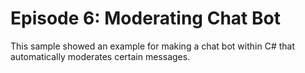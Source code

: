 # Episode 6: Moderating Chat Bot
This sample showed an example for making a chat bot within C# that automatically moderates certain messages.